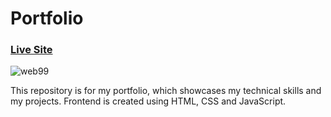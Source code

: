 # Portfolio
### [Live Site](https://inspiring-starship-e88463.netlify.app/)

![web99](https://user-images.githubusercontent.com/71623963/160268955-b3ecd05f-b191-444b-8702-54a77bdab765.png)

This repository is for my portfolio, which showcases my technical skills and my projects.
Frontend is created using HTML, CSS and JavaScript.
